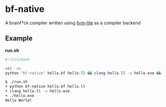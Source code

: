 # bf-native

A brainf*ck compiler written using [llvm-lite](https://github.com/numba/llvmlite) as a compiler backend

## Example

**run.sh**

```bash
#!/bin/bash

set -xe
python "bf-native" hello.bf hello.ll && clang hello.ll -o hello.exe && ./hello.exe
```

```bash
$ ./run.sh 
+ python bf-native hello.bf hello.ll
+ clang hello.ll -o hello.exe
+ ./hello.exe
Hello World!
```
